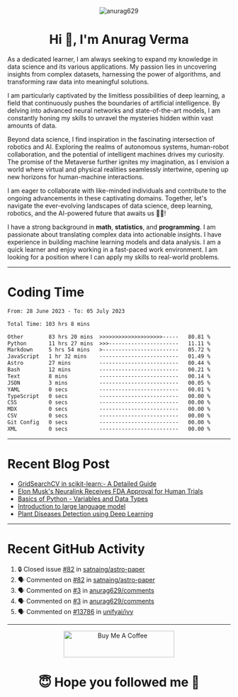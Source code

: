 

<p align="center"> <img src="https://komarev.com/ghpvc/?username=anurag629&label=Profile%20views&color=0e75b6&style=flat" alt="anurag629" /> </p>

<h1 align="center">Hi 👋, I'm Anurag Verma</h1>


As a dedicated learner, I am always seeking to expand my knowledge in data science and its various applications. My passion lies in uncovering insights from complex datasets, harnessing the power of algorithms, and transforming raw data into meaningful solutions.

I am particularly captivated by the limitless possibilities of deep learning, a field that continuously pushes the boundaries of artificial intelligence. By delving into advanced neural networks and state-of-the-art models, I am constantly honing my skills to unravel the mysteries hidden within vast amounts of data.

Beyond data science, I find inspiration in the fascinating intersection of robotics and AI. Exploring the realms of autonomous systems, human-robot collaboration, and the potential of intelligent machines drives my curiosity. The promise of the Metaverse further ignites my imagination, as I envision a world where virtual and physical realities seamlessly intertwine, opening up new horizons for human-machine interactions.

I am eager to collaborate with like-minded individuals and contribute to the ongoing advancements in these captivating domains. Together, let's navigate the ever-evolving landscapes of data science, deep learning, robotics, and the AI-powered future that awaits us 🚀🌐!

I have a strong background in **math**, **statistics**, and **programming**. I am passionate about translating complex data into actionable insights. I have experience in building machine learning models and data analysis. I am a quick learner and enjoy working in a fast-paced work environment. I am looking for a position where I can apply my skills to real-world problems.

---

# Coding Time 
<!--START_SECTION:waka-->

```txt
From: 28 June 2023 - To: 05 July 2023

Total Time: 103 hrs 8 mins

Other        83 hrs 20 mins  >>>>>>>>>>>>>>>>>>>>-----   80.81 %
Python       11 hrs 27 mins  >>>----------------------   11.11 %
Markdown     5 hrs 54 mins   >------------------------   05.72 %
JavaScript   1 hr 32 mins    -------------------------   01.49 %
Astro        27 mins         -------------------------   00.44 %
Bash         12 mins         -------------------------   00.21 %
Text         8 mins          -------------------------   00.14 %
JSON         3 mins          -------------------------   00.05 %
YAML         0 secs          -------------------------   00.01 %
TypeScript   0 secs          -------------------------   00.00 %
CSS          0 secs          -------------------------   00.00 %
MDX          0 secs          -------------------------   00.00 %
CSV          0 secs          -------------------------   00.00 %
Git Config   0 secs          -------------------------   00.00 %
XML          0 secs          -------------------------   00.00 %
```

<!--END_SECTION:waka-->


---
# Recent Blog Post

<!-- BLOG-POST-LIST:START -->
- [GridSearchCV in scikit-learn:- A Detailed Guide](https://www.codercops.tech/posts/gridsearchcv-in-scikit-learn-a-detailed-guide/)
- [Elon Musk&#39;s Neuralink Receives FDA Approval for Human Trials](https://www.codercops.tech/posts/elon-musks-neuralink-receives-fda-approval-for-human-trials/)
- [Basics of Python - Variables and Data Types](https://www.codercops.tech/posts/python-basics-of-python-variables-and-data-types/)
- [Introduction to large language model](https://www.codercops.tech/posts/introduction-to-large-language-model/)
- [Plant Diseases Detection using Deep Learning](https://www.codercops.tech/posts/plant-diseases-detection-using-deep-learning/)
<!-- BLOG-POST-LIST:END -->


---

# Recent GitHub Activity
<!--START_SECTION:activity-->
1. 🔒 Closed issue [#82](https://github.com/satnaing/astro-paper/issues/82) in [satnaing/astro-paper](https://github.com/satnaing/astro-paper)
2. 🗣 Commented on [#82](https://github.com/satnaing/astro-paper/issues/82) in [satnaing/astro-paper](https://github.com/satnaing/astro-paper)
3. 🗣 Commented on [#3](https://github.com/anurag629/comments/issues/3) in [anurag629/comments](https://github.com/anurag629/comments)
4. 🗣 Commented on [#3](https://github.com/anurag629/comments/issues/3) in [anurag629/comments](https://github.com/anurag629/comments)
5. 🗣 Commented on [#13786](https://github.com/unifyai/ivy/issues/13786) in [unifyai/ivy](https://github.com/unifyai/ivy)
<!--END_SECTION:activity-->

---

<p align="center"> 
<a href="https://www.buymeacoffee.com/anurag629" target="_blank"><img src="https://cdn.buymeacoffee.com/buttons/default-orange.png" alt="Buy Me A Coffee" height="60" width="250"></a>
</p>


<h1 align="center"> 😇 Hope you followed me 🥰  </h1>

